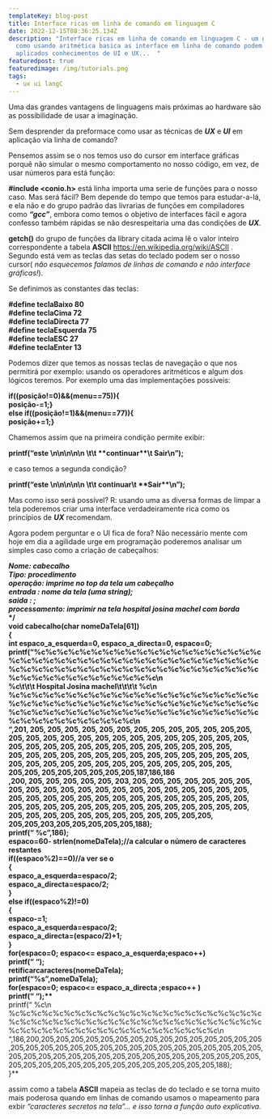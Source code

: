 ```yaml
---
templateKey: blog-post
title: Interface ricas em linha de comando em linguagem C
date: 2022-12-15T08:36:25.134Z
description: "Interface ricas em linha de comando em linguagem C - um guia de
  como usando aritmética basica as interface em linha de comando podem ser
  aplicados conhecimentos de UI e UX...  "
featuredpost: true
featuredimage: /img/tutorials.png
tags:
  - ux ui langC
---
```

Uma das grandes vantagens de linguagens mais próximas ao hardware são as possibilidade de usar a imaginação.

Sem desprender da preformace como usar as técnicas de ***UX*** e ***UI*** em aplicação via linha de comando?

Pensemos assim se o nos temos uso do cursor em interface gráficas porquê não simular o mesmo comportamento no nosso código, em vez, de usar números para está função:

**\#include <conio.h>** está linha importa uma serie de funções para o nosso caso. Mas será fácil? Bem depende do tempo que temos para estudar-a-lá, e ela não e do grupo padrão das livrarias de funções em compiladores como ***“gcc”***, embora como temos o objetivo de interfaces fácil e agora confesso também rápidas se não desrespeitaria uma das condições de ***UX***.

**getch()** do grupo de funções da library citada acima lê o valor inteiro correspondente a tabela **ASCII** <https://en.wikipedia.org/wiki/ASCII> . Segundo está vem as teclas das setas do teclado podem ser o nosso cursor( *não esquecemos falamos de linhas de comando e não interface gráficas!*).

Se definimos as constantes das teclas:

**\#define teclaBaixo 80\
#define teclaCima 72\
#define teclaDirecta 77\
#define teclaEsquerda 75\
#define teclaESC 27\
#define teclaEnter 13**

Podemos dizer que temos as nossas teclas de navegação o que nos permitirá por exemplo: usando os operadores aritméticos e algum dos lógicos teremos. Por exemplo uma das implementações possíveis:

**if((posição!=0)&&(menu==75)){\
posição-=1;}\
else if((posição!=1)&&(menu==77)){\
posição+=1;}**

Chamemos assim que na primeira condição permite exibir:

**printf(“este \n\n\n\n\n \t\t \*\*continuar\*\*\t Sair\n”);**

e caso temos a segunda condição?

**printf(“este \n\n\n\n\n \t\t continuar\t \*\*Sair\*\*\n”);**

Mas como isso será possível? R: usando uma as diversa formas de limpar a tela poderemos criar uma interface verdadeiramente rica como os princípios de ***UX*** recomendam.

Agora podem perguntar e o UI fica de fora? Não necessário mente com hoje em dia a agilidade urge em programação poderemos analisar um simples caso como a criação de cabeçalhos:

***Nome: cabecalho*\
*Tipo: procedimento*\
*operação: imprime no top da tela um cabeçalho*\
*entrada : nome da tela (uma string);*\
*saida : ;*\
*processamento: imprimir na tela hospital josina machel com borda***\
**\*/**\
**void cabecalho(char nomeDaTela\[61])\
{\
int espaco_a_esquerda=0, espaco_a_directa=0, espaco=0;\
printf(“%c%c%c%c%c%c%c%c%c%c%c%c%c%c%c%c%c%c%c%c%c%c%c%c%c%c%c%c%c%c%c%c%c%c%c%c%c%c%c%c%c%c%c%c%c%c%c%c%c%c%c%c%c%c%c%c%c%c%c%c%c%c%c%c%c%c%c%c%c%c%c%c%c%c%c%c%c\n\
%c\t\t\t Hospital Josina machel\t\t\t\t %c\n\
%c%c%c%c%c%c%c%c%c%c%c%c%c%c%c%c%c%c%c%c%c%c%c%c%c%c%c%c%c%c%c%c%c%c%c%c%c%c%c%c%c%c%c%c%c%c%c%c%c%c%c%c%c%c%c%c%c%c%c%c%c%c%c%c%c%c%c%c%c%c%c%c%c%c%c%c%c\n\
“,201, 205, 205, 205, 205, 205, 205, 205, 205, 205, 205, 205, 205,205, 205, 205, 205, 205, 205, 205, 205, 205, 205, 205, 205, 205, 205, 205, 205, 205, 205, 205, 205, 205, 205, 205, 205, 205, 205, 205, 205,\
205, 205, 205, 205, 205, 205, 205, 205, 205, 205, 205, 205, 205, 205, 205, 205, 205, 205, 205, 205, 205, 205, 205, 205, 205, 205, 205, 205,205, 205,205,205,205,205,205,187,186,186\
,200, 205, 205, 205, 205, 205, 203, 205, 205, 205, 205, 205, 205, 205, 205, 205, 205, 205, 205, 205, 205, 205, 205, 205, 205, 205, 205, 205, 205, 205, 205, 205, 205, 205, 205, 205, 205, 205, 205, 205, 205, 205, 205, 205, 205, 205, 205, 205, 205, 205, 205, 205, 205, 205, 205, 205, 205, 205, 205, 205, 205, 205, 205, 205, 205, 205, 205,205, 205,205,203,205,205,205,205,205,188);\
printf(“ %c”,186);\
espaco=60- strlen(nomeDaTela);//a calcular o número de caracteres restantes\
if((espaco%2)==0)//a ver se o\
{\
espaco_a_esquerda=espaco/2;\
espaco_a_directa=espaco/2;\
}\
else if((espaco%2)!=0)\
{\
espaco-=1;\
espaco_a_esquerda=espaco/2;\
espaco_a_directa=(espaco/2)+1;\
}\
for(espaco=0; espaco<= espaco_a_esquerda;espaco++)\
printf(“ “);\
retificarcaracteres(nomeDaTela);\
printf(“%s”,nomeDaTela);\
for(espaco=0; espaco<= espaco_a_directa ;espaco++ )\
printf(“ “);\*\***\
printf(“ %c\n\
%c%c%c%c%c%c%c%c%c%c%c%c%c%c%c%c%c%c%c%c%c%c%c%c%c%c%c%c%c%c%c%c%c%c%c%c%c%c%c%c%c%c%c%c%c%c%c%c%c%c%c%c%c%c%c%c%c%c%c%c%c%c%c%c%c\n\
“,186,200,205,205,205,205,205,205,205,205,205,205,205,205,205,205,205,205,205,205,205,205,205,205,205,205,205,205,205,205,205,205,205,205,205,205,205,205,205,205,205,205,205,205,205,205,205,205,205,205,205,205,205,205,205,205,205,205,205,205,205,205,205,205,205,188);\
}\*\*

assim como a tabela **ASCII** mapeia as teclas de do teclado e se torna muito mais poderosa quando em linhas de comando usamos o mapeamento para exbir *“caracteres secretos na tela”… e isso torna a função auto explicativa.*